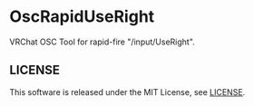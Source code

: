 OscRapidUseRight
================

VRChat OSC Tool for rapid-fire "/input/UseRight".


## LICENSE

This software is released under the MIT License, see [LICENSE](LICENSE "LICENSE").
